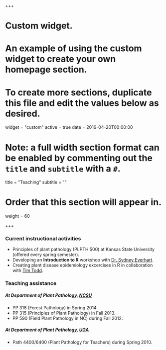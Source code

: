 +++
# Custom widget.
# An example of using the custom widget to create your own homepage section.
# To create more sections, duplicate this file and edit the values below as desired.
widget = "custom"
active = true
date = 2016-04-20T00:00:00

# Note: a full width section format can be enabled by commenting out the `title` and `subtitle` with a `#`.
title = "Teaching"
subtitle = ""

# Order that this section will appear in.
weight = 60

+++

### Current instructional activities
- Principles of plant pathology (PLPTH 500) at Kansas State University (offered every spring semester).
- Developing an **Introduction to R** workshop with [Dr. Sydney Everhart](https://plantpathology.unl.edu/sydney-everhart).
- Creating plant disease epidemiology excercises in R in collaboration with [Tim Todd](https://www.plantpath.k-state.edu/people/faculty/todd-timothy/index.html).


### Teaching assistance
##### At Department of Plant Pathology, [NCSU](https://www.ncsu.edu/)
- PP 318 (Forest Pathology) in Spring 2014.
- PP 315 (Principles of Plant Pathology) in Fall 2013.
- PP 590 (Field Plant Pathology in NC) during Fall 2012.

##### At Department of Plant Pathology, [UGA](https://www.uga.edu/)
- Path 4400/6400 (Plant Pathology for Teachers) during Spring 2010.
